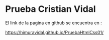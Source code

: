 # Prueba Cristian Vidal

El link de la pagina en github se encuentra en :

https://himuravidal.github.io/PruebaHtmlCss01/
